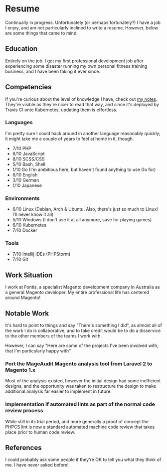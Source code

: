 # Resume

Continually in progress. Unfortunately (or perhaps fortunately?) I have a job
I enjoy, and am not particularly inclined to write a resume. However, below are
some things that came to mind.

## Education
Entirely on the job. I got my first professional development job after
experiencing some disaster running my own personal fitness training business,
and I have been faking it ever since.

## Competencies
If you're curious about the level of knowledge I have, check out
[my notes](https://docs.littleman.co/). They're visible as they're nicer to read
that way, and since it's deployed by Travis CI onto Kubernetes, updating them
is effortless.

### Languages
I'm pretty sure I could hack around in another language reasonably quickly; it
might take me a couple of years to feel at home in it, though.

- 7/10 PHP
- 6/10 JavaScript
- 8/10 SCSS/CSS
- 5/10 Bash, Shell
- 1/10 Go (I'm ambitious here, but haven't found anything to use Go for)
- 6/10 English
- 3/10 German
- 1/10 Japanese

### Environments
- 6/10 Linux (Debian, Arch & Ubuntu. Also, there's just so much to Linux! I'll
  never know it all)
- 5/10 Windows (I don't use it at all anymore, save for playing games)
- 6/10 Kubernetes
- 7/10 Docker

### Tools
- 7/10 Intellij IDEs (PHPStorm)
- 7/10 Git

## Work Situation
I work at Fontis, a specialist Magento development company in Australia as a
general Magento developer. My entire professional life has centered around
Magento!

## Notable Work
It's hard to point to things and say "There's something I did", as almost all of
the work I do is collaborative, and to take credit would be to do a disservice
to the other members of the teams I work with.

However, I can say "Here are some of the projects I've been involved with, that
I'm particularly happy with"

### Port the MageAudit Magento analysis tool from Laravel 2 to Magento 1.x
Most of the analysis existed, however the initial design had some inefficient
designs, and the opportunity was taken to restructure the design to make
additional analysis far easier to implement in future.

### Implementation if automated lints as part of the normal code review process
While still in its trial period, and more generally a proof of concept the PHPCS
lint is now a standard automated machine code review that takes place prior to
human code review.

## References
I could probably ask some people if they're OK to tell you what they think of
me. I have never asked before!

